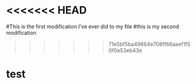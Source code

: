 <<<<<<< HEAD
=======
#This is the first modification I've ever did to my file
#this is my second modification
>>>>>>> 71e5bf5ba49664e708ff66aaef1f50f0e53eb43e
# test
